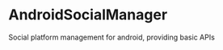 AndroidSocialManager
====================

Social platform management for android, providing basic APIs
